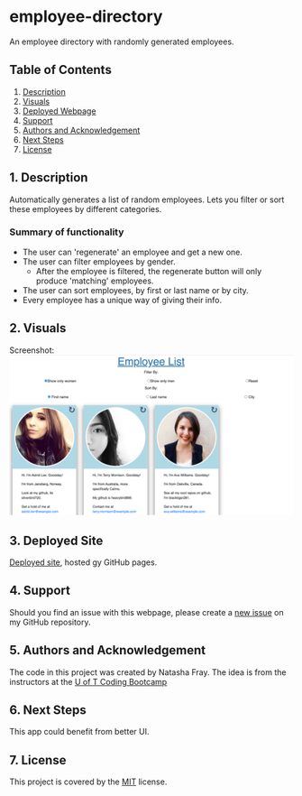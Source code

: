 # employee-directory
An employee directory with randomly generated employees.

## Table of Contents
1. [ Description ](#desc)
2. [ Visuals ](#visuals)
3. [ Deployed Webpage ](#deployed)
4. [ Support ](#support)
5. [ Authors and Acknowledgement ](#acknowledge)
6. [ Next Steps ](#next)
7. [ License ](#license)

<a name="desc"></a>
## 1. Description
Automatically generates a list of random employees. Lets you filter or sort these employees by different categories.

### Summary of functionality
- The user can 'regenerate' an employee and get a new one.
- The user can filter employees by gender.
    - After the employee is filtered, the regenerate button will only produce 'matching' employees.
- The user can sort employees, by first or last name or by city.
- Every employee has a unique way of giving their info.

<a name="visuals"></a>
## 2. Visuals
Screenshot:
![Screenshot](screenshot.png)

<a name="deployed"></a>
## 3. Deployed Site
[Deployed site](https://tasha876.github.io/employee-directory), hosted gy GitHub pages.

<a name="support"></a>
## 4. Support
Should you find an issue with this webpage, please create a [new issue](https://github.com/Tasha876/employee-directory/issues/new/choose) on my GitHub repository.

<a name="acknowledge"></a>
## 5. Authors and Acknowledgement
The code in this project was created by Natasha Fray. The idea is from the instructors at the [U of T Coding Bootcamp](https://bootcamp.learn.utoronto.ca/)

<a name="next"></a>
## 6. Next Steps
This app could benefit from better UI.

<a name="license"></a>
## 7. License
This project is covered by the [MIT](license) license.


